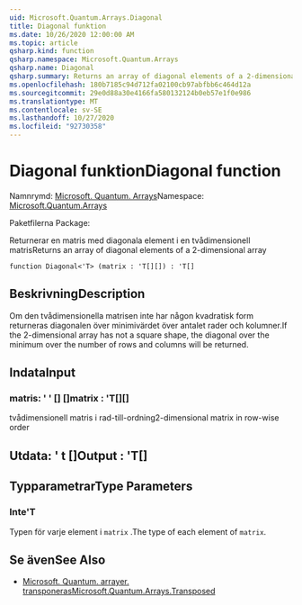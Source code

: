 ```yaml
---
uid: Microsoft.Quantum.Arrays.Diagonal
title: Diagonal funktion
ms.date: 10/26/2020 12:00:00 AM
ms.topic: article
qsharp.kind: function
qsharp.namespace: Microsoft.Quantum.Arrays
qsharp.name: Diagonal
qsharp.summary: Returns an array of diagonal elements of a 2-dimensional array
ms.openlocfilehash: 180b7185c94d712fa02100cb97abfbb6c464d12a
ms.sourcegitcommit: 29e0d88a30e4166fa580132124b0eb57e1f0e986
ms.translationtype: MT
ms.contentlocale: sv-SE
ms.lasthandoff: 10/27/2020
ms.locfileid: "92730358"
---
```

# <a name="diagonal-function"></a><span data-ttu-id="96d1a-102">Diagonal funktion</span><span class="sxs-lookup"><span data-stu-id="96d1a-102">Diagonal function</span></span>

<span data-ttu-id="96d1a-103">Namnrymd: [Microsoft. Quantum. Arrays](xref:Microsoft.Quantum.Arrays)</span><span class="sxs-lookup"><span data-stu-id="96d1a-103">Namespace: [Microsoft.Quantum.Arrays](xref:Microsoft.Quantum.Arrays)</span></span>

<span data-ttu-id="96d1a-104">Paketfilerna [](https://nuget.org/packages/)</span><span class="sxs-lookup"><span data-stu-id="96d1a-104">Package: [](https://nuget.org/packages/)</span></span>


<span data-ttu-id="96d1a-105">Returnerar en matris med diagonala element i en tvådimensionell matris</span><span class="sxs-lookup"><span data-stu-id="96d1a-105">Returns an array of diagonal elements of a 2-dimensional array</span></span>

```qsharp
function Diagonal<'T> (matrix : 'T[][]) : 'T[]
```


## <a name="description"></a><span data-ttu-id="96d1a-106">Beskrivning</span><span class="sxs-lookup"><span data-stu-id="96d1a-106">Description</span></span>

<span data-ttu-id="96d1a-107">Om den tvådimensionella matrisen inte har någon kvadratisk form returneras diagonalen över minimivärdet över antalet rader och kolumner.</span><span class="sxs-lookup"><span data-stu-id="96d1a-107">If the 2-dimensional array has not a square shape, the diagonal over the minimum over the number of rows and columns will be returned.</span></span>

## <a name="input"></a><span data-ttu-id="96d1a-108">Indata</span><span class="sxs-lookup"><span data-stu-id="96d1a-108">Input</span></span>

### <a name="matrix--t"></a><span data-ttu-id="96d1a-109">matris: ' ' [] []</span><span class="sxs-lookup"><span data-stu-id="96d1a-109">matrix : 'T[][]</span></span>

<span data-ttu-id="96d1a-110">tvådimensionell matris i rad-till-ordning</span><span class="sxs-lookup"><span data-stu-id="96d1a-110">2-dimensional matrix in row-wise order</span></span>



## <a name="output--t"></a><span data-ttu-id="96d1a-111">Utdata: ' t []</span><span class="sxs-lookup"><span data-stu-id="96d1a-111">Output : 'T[]</span></span>



## <a name="type-parameters"></a><span data-ttu-id="96d1a-112">Typparametrar</span><span class="sxs-lookup"><span data-stu-id="96d1a-112">Type Parameters</span></span>

### <a name="t"></a><span data-ttu-id="96d1a-113">Inte</span><span class="sxs-lookup"><span data-stu-id="96d1a-113">'T</span></span>

<span data-ttu-id="96d1a-114">Typen för varje element i `matrix` .</span><span class="sxs-lookup"><span data-stu-id="96d1a-114">The type of each element of `matrix`.</span></span>

## <a name="see-also"></a><span data-ttu-id="96d1a-115">Se även</span><span class="sxs-lookup"><span data-stu-id="96d1a-115">See Also</span></span>

- [<span data-ttu-id="96d1a-116">Microsoft. Quantum. arrayer. transponeras</span><span class="sxs-lookup"><span data-stu-id="96d1a-116">Microsoft.Quantum.Arrays.Transposed</span></span>](xref:Microsoft.Quantum.Arrays.Transposed)